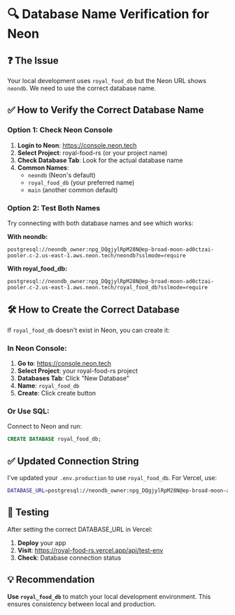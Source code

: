 # 🔍 Database Name Verification for Neon

## ❓ The Issue
Your local development uses `royal_food_db` but the Neon URL shows `neondb`. We need to use the correct database name.

## ✅ How to Verify the Correct Database Name

### Option 1: Check Neon Console
1. **Login to Neon**: https://console.neon.tech
2. **Select Project**: royal-food-rs (or your project name)
3. **Check Database Tab**: Look for the actual database name
4. **Common Names**:
   - `neondb` (Neon's default)
   - `royal_food_db` (your preferred name)
   - `main` (another common default)

### Option 2: Test Both Names
Try connecting with both database names and see which works:

**With neondb:**
```
postgresql://neondb_owner:npg_DQgjylRpM28N@ep-broad-moon-ad0ctzai-pooler.c-2.us-east-1.aws.neon.tech/neondb?sslmode=require
```

**With royal_food_db:**
```
postgresql://neondb_owner:npg_DQgjylRpM28N@ep-broad-moon-ad0ctzai-pooler.c-2.us-east-1.aws.neon.tech/royal_food_db?sslmode=require
```

## 🛠️ How to Create the Correct Database

If `royal_food_db` doesn't exist in Neon, you can create it:

### In Neon Console:
1. **Go to**: https://console.neon.tech
2. **Select Project**: your royal-food-rs project
3. **Databases Tab**: Click "New Database"
4. **Name**: `royal_food_db`
5. **Create**: Click create button

### Or Use SQL:
Connect to Neon and run:
```sql
CREATE DATABASE royal_food_db;
```

## ✅ Updated Connection String

I've updated your `.env.production` to use `royal_food_db`. For Vercel, use:

```bash
DATABASE_URL=postgresql://neondb_owner:npg_DQgjylRpM28N@ep-broad-moon-ad0ctzai-pooler.c-2.us-east-1.aws.neon.tech/royal_food_db?sslmode=require
```

## 🧪 Testing

After setting the correct DATABASE_URL in Vercel:
1. **Deploy** your app
2. **Visit**: https://royal-food-rs.vercel.app/api/test-env
3. **Check**: Database connection status

## 💡 Recommendation

**Use `royal_food_db`** to match your local development environment. This ensures consistency between local and production.

